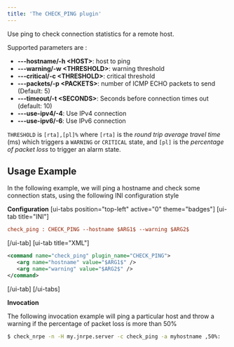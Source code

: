 ```yaml
---
title: 'The CHECK_PING plugin'
---
```


Use ping to check connection statistics for a remote host.

Supported parameters are :

* **---hostname/-h <HOST\>**: host to ping
* **---warning/-w <THRESHOLD\>**: warning threshold
* **---critical/-c <THRESHOLD\>**: critical threshold
* **---packets/-p <PACKETS\>**: number of ICMP ECHO packets to send (Default: 5)
* **---timeout/-t <SECONDS\>**: Seconds before connection times out (default: 10)
* **---use-ipv4/-4**: Use IPv4 connection
* **---use-ipv6/-6**: Use IPv6 connection

`THRESHOLD` is `[rta],[pl]%` where `[rta]` is the _round trip average travel time_ (ms) which triggers a `WARNING` or `CRITICAL` state, and `[pl]` is the _percentage of packet loss_ to trigger an alarm state.

## Usage Example
In the following example, we will ping a hostname and check some connection stats, using the following INI configuration style

**Configuration**
[ui-tabs position="top-left" active="0" theme="badges"]
[ui-tab title="INI"]
```ini
check_ping : CHECK_PING --hostname $ARG1$ --warning $ARG2$ 
``` 
[/ui-tab]
[ui-tab title="XML"]
```xml
<command name="check_ping" plugin_name="CHECK_PING">
   <arg name="hostname" value="$ARG1$" />  
   <arg name="warning" value="$ARG2$" />  
</command>
```
[/ui-tab]
[/ui-tabs]

**Invocation**

The following invocation example will ping a particular host and throw a warning if the percentage of packet loss is more than 50%
```bash
$ check_nrpe -n -H my.jnrpe.server -c check_ping -a myhostname ,50%:
```
